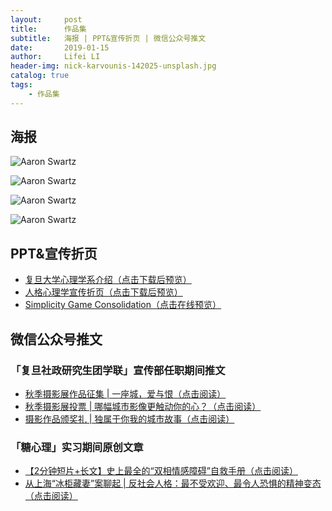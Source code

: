 ```yaml
---
layout:     post
title:      作品集 
subtitle:   海报 | PPT&宣传折页 | 微信公众号推文
date:       2019-01-15
author:     Lifei LI
header-img: nick-karvounis-142025-unsplash.jpg
catalog: true
tags:
    - 作品集
---
```


## 海报
![Aaron Swartz](https://github.com/lifeili96/lifeili96.github.io/raw/master/img/poster.jpg)

![Aaron Swartz](https://raw.githubusercontent.com/lifeili96/lifeili96.github.io/master/img/city.png)

![Aaron Swartz](https://raw.githubusercontent.com/lifeili96/lifeili96.github.io/master/img/DIY.jpeg)

![Aaron Swartz](https://raw.githubusercontent.com/lifeili96/lifeili96.github.io/master/img/moon.png)


## PPT&宣传折页
- <a href="https://github.com/lifeili96/lifeili96.github.io/raw/master/pwa/%E5%A4%8D%E6%97%A6%E5%A4%A7%E5%AD%A6%E5%BF%83%E7%90%86%E5%AD%A6%E7%B3%BB%E4%BB%8B%E7%BB%8D.pdf">复旦大学心理学系介绍（点击下载后预览）</a>
- <a href="https://github.com/lifeili96/lifeili96.github.io/raw/master/pwa/%E4%BA%BA%E6%A0%BC%E5%BF%83%E7%90%86%E5%AD%A6%E5%AE%A3%E4%BC%A0%E6%8A%98%E9%A1%B5.pdf">人格心理学宣传折页（点击下载后预览）</a>
- <a href="https://s3.us-west-2.amazonaws.com/secure.notion-static.com/2d12ae90-ac8c-42ae-8c35-b7e4776093d3/simplicitygameconsolidation-Lifei180627.pdf?AWSAccessKeyId=ASIAT73L2G45EKAHIR5Q&Expires=1547568580&Signature=wDG6t6NdcKuzj2qwMOf8IqgYX40%3D&x-amz-security-token=FQoGZXIvYXdzEK7%2F%2F%2F%2F%2F%2F%2F%2F%2F%2FwEaDIKDiinBQgxjvxOCoCK3AyuKl5EiGYzsA0hKT3JEgfYscvGcmIDeM8ksVTrhU9mrPr2Wvsrf4V%2Fr4TkuI9Ni0nK1jRG%2Fk%2BOpQSXRuE%2FIkvASq%2BcrDVBa5%2FdjziJ9hAsXsrGzyV70XG5%2Flw3x%2Fbc1OpmEOB98HGhvFWQ%2BPqCBBbvK0EsPGfCPKm7id5J0APResE2gGkjWV9%2FaIZD2upAZSNh3Boih5s0uDTVqlbZv8jSylbSXS8UIQ5xGsFXZjLsLjje7SODB6RnwUtoYmHp4J5dJrXv%2BxJtXO97ZB3T9%2FYVFvuHNTTW2GNaG3nJEg6d2SDEtigsNovzClsCOSkpAjG5zDzZdqvtrjr0x1ZCiq8j%2BxX8lzWZuqDUaRcW%2Bx3oMK466rTMO7TxKbBsxq%2F4doSjiZ6EzRuYKIfkpyq3qjBc5KSs4U5rHuTaoZAqYB6E64TsPqvyE1KG1e4dT58PuFMULenTBRnh5yjT3pYdyVYKFh60WRzB9%2FxuZ3uAqvmgJAGvpYacHX2p0VhFuUoHYM0QnXo9OpqOcJhyMwfCoVFExEzplimmpqKKTetDH%2BXstGNgTKJBKbWgbf3Ac4AJ3eEe2PbOJwBgoq%2Fzx4QU%3D">Simplicity Game Consolidation（点击在线预览）</a>

## 微信公众号推文
### 「复旦社政研究生团学联」宣传部任职期间推文
- <a href="https://mp.weixin.qq.com/s/c4dx7sRMnZX6XbrpRSVnnw">秋季摄影展作品征集 | 一座城，爱与恨（点击阅读）</a>
- <a href="https://mp.weixin.qq.com/s/s7lTA5Sb6bVBoMa1r92LBA">秋季摄影展投票 | 哪幅城市影像更触动你的心？（点击阅读）</a>
- <a href="https://mp.weixin.qq.com/s/gAMxfCJG-MCsVlW7vxdrSw">摄影作品颁奖礼 | 独属于你我的城市故事（点击阅读）</a>
### 「糖心理」实习期间原创文章
- <a href="https://mp.weixin.qq.com/s/FoLVVFRq0VHJaNDINiQm2w">【2分钟短片+长文】史上最全的“双相情感障碍”自救手册（点击阅读）</a>
- <a href="https://mp.weixin.qq.com/s/4xaUOq2k0Q5Cl2lcYD55YQ">从上海“冰柜藏妻”案聊起 | 反社会人格：最不受欢迎、最令人恐惧的精神变态（点击阅读）</a>
